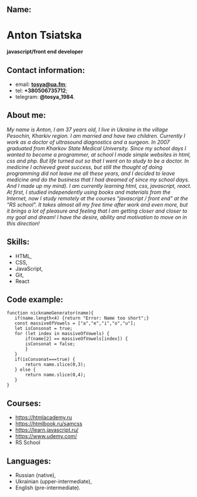 ## Name:
#  Anton Tsiatska
#### javascript/front end developer
## Contact information:
* email: **tosya@ua.fm**;
* tel: **+380506735712**;
* telegram: **@tosya_1984**.
## About me:
*My name is Anton, I am 37 years old, I live in Ukraine in the village Pesochin, Kharkiv region. I am married and have two children. Currently I work as a doctor of ultrasound diagnostics and a surgeon. In 2007 graduated from Kharkov State Medical University. Since my school days I wanted to become a programmer, at school I made simple websites in html, css and php. But life turned out so that I went on to study to be a doctor. In medicine I achieved great success, but still the thought of doing programming did not leave me all these years, and I decided to leave medicine and do the business that I had dreamed of since my school days. And I made up my mind). I am currently learning html, css, javascript, react. At first, I studied independently using books and materials from the Internet, now I study remotely at the courses "javascript / front end" at the "RS school". It takes almost all my free time after work and even more, but it brings a lot of pleasure and  feeling that I am getting closer and closer to my goal and dream! I have the desire, ability and motivation to move on in this direction!*
## Skills:
* HTML,
* CSS,
* JavaScript,
* Git,
* React
## Code example:
```
function nicknameGenerator(name){
   if(name.length<4) {return "Error: Name too short";}
   const massiveOfVowels = ["a","e","i","o","u"];
   let isConsonat = true;
   for (let index in massiveOfVowels) {
       if(name[2] == massiveOfVowels[index]) {
       isConsonat = false;
       }
   }
   if(isConsonat===true) {
       return name.slice(0,3);
   } else {
       return name.slice(0,4);
   }
}
```
## Courses:
* https://htmlacademy.ru
* https://htmlbook.ru/samcss
* https://learn.javascript.ru/
* https://www.udemy.com/
* RS School
## Languages:
* Russian (native),
* Ukrainian (upper-intermediate),
* English (pre-intermediate).